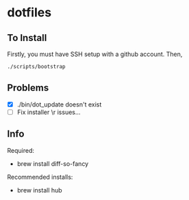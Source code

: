 # dotfiles

## To Install
Firstly, you must have SSH setup with a github account. Then,
~~~bash
./scripts/bootstrap
~~~

## Problems
* [x] ./bin/dot_update doesn't exist
* [ ] Fix installer \r issues...

## Info
Required:
* brew install diff-so-fancy

Recommended installs:
* brew install hub
